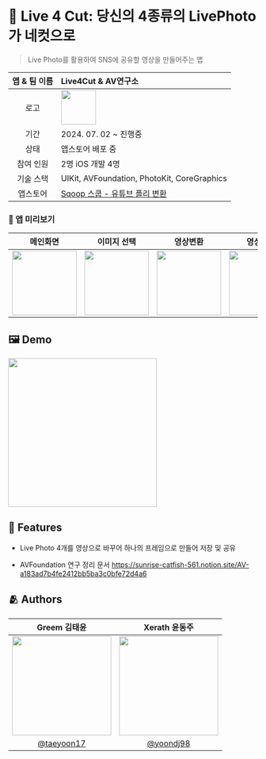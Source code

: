 # :iphone: Live 4 Cut: 당신의 4종류의 LivePhoto가 네컷으로
> Live Photo를 활용하여 SNS에 공유할 영상을 만들어주는 앱

|앱 & 팀 이름|Live4Cut & AV연구소|
|:--:|:--|
|로고|<img width="70" alt="" src="https://github.com/user-attachments/assets/5b64ed09-e1d2-48da-92be-0fddccc7c946"> 
|기간|2024. 07. 02 ~ 진행중|
|상태|앱스토어 배포 중|
|참여 인원|2명 iOS 개발 4명|
|기술 스택|UIKit, AVFoundation, PhotoKit, CoreGraphics|
|앱스토어|[Sqoop 스쿱 - 유튜브 플리 변환](https://apps.apple.com/kr/app/sqoop-%EC%8A%A4%EC%BF%B1/id6736636919)|

### 📱 앱 미리보기
|메인화면|이미지 선택|영상변환|영상공유|
|:--:|:--:|:--:|:--:|
|<img width="130" alt="" src="https://github.com/user-attachments/assets/c0c0364d-dd5e-4952-bcf5-3e1f92075d64">|<img width="130" alt="" src="https://github.com/user-attachments/assets/11dcb638-d908-41d4-9d47-9fafd2ddf160">|<img width="130" alt="" src="https://github.com/user-attachments/assets/f92ca630-e5ba-4428-99c3-97b9062e4f07">|<img width="130" alt="" src="https://github.com/user-attachments/assets/90e77985-a7ef-4b61-b575-b0f0c23af0a7">|


## :framed_picture: Demo

<img src="https://github.com/user-attachments/assets/cb1c46a3-a8e5-431b-982d-92221c2ebfff" width="300"/>


## :pushpin: Features

- Live Photo 4개를 영상으로 바꾸어 하나의 프레임으로 만들어 저장 및 공유

- AVFoundation 연구 정리 문서
https://sunrise-catfish-561.notion.site/AV-a183ad7b4fe2412bb5ba3c0bfe72d4a6


## :people_hugging: Authors
| Greem 김태윤 | Xerath 윤동주 |
|:-:|:-:|
|<img src="https://avatars.githubusercontent.com/u/46375289?v=4" width=200>|<img src="https://avatars.githubusercontent.com/u/54929503?v=4" width=200>|
|[@taeyoon17](https://github.com/taeyoon17)|[@yoondj98](https://github.com/yoondj98)|
